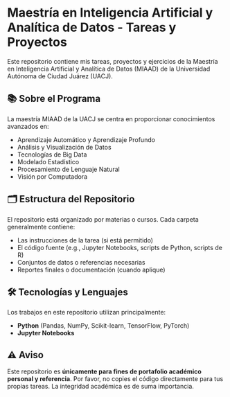 # Maestría en Inteligencia Artificial y Analítica de Datos - Tareas y Proyectos

Este repositorio contiene mis tareas, proyectos y ejercicios de la Maestría en Inteligencia Artificial y Analítica de Datos (MIAAD) de la Universidad Autónoma de Ciudad Juárez (UACJ).

## 📚 Sobre el Programa

La maestría MIAAD de la UACJ se centra en proporcionar conocimientos avanzados en:
- Aprendizaje Automático y Aprendizaje Profundo
- Análisis y Visualización de Datos
- Tecnologías de Big Data
- Modelado Estadístico
- Procesamiento de Lenguaje Natural
- Visión por Computadora

## 🗂️ Estructura del Repositorio

El repositorio está organizado por materias o cursos. Cada carpeta generalmente contiene:
- Las instrucciones de la tarea (si está permitido)
- El código fuente (e.g., Jupyter Notebooks, scripts de Python, scripts de R)
- Conjuntos de datos o referencias necesarias
- Reportes finales o documentación (cuando aplique)

## 🛠️ Tecnologías y Lenguajes

Los trabajos en este repositorio utilizan principalmente:
- **Python** (Pandas, NumPy, Scikit-learn, TensorFlow, PyTorch)
- **Jupyter Notebooks**

## ⚠️ Aviso

Este repositorio es **únicamente para fines de portafolio académico personal y referencia**. Por favor, no copies el código directamente para tus propias tareas. La integridad académica es de suma importancia.
